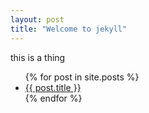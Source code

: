 ```yaml
---
layout: post
title: "Welcome to jekyll"
---
```


this is a thing

<ul>
 {% for post in site.posts %}
    <li>
      <a href="{{ post.url }}">{{ post.title }}</a>
    </li>
  {% endfor %}
</ul>
